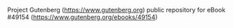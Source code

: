 Project Gutenberg (https://www.gutenberg.org) public repository for eBook #49154 (https://www.gutenberg.org/ebooks/49154)
